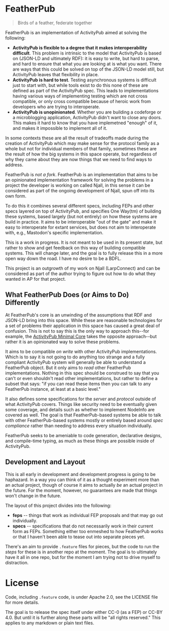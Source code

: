 # FeatherPub

> Birds of a feather, federate together

FeatherPub is an implementation of ActivityPub aimed at solving the following:

- **ActivityPub is flexible to a degree that it makes interoperability difficult**. This problem is intrinsic to the model that ActivityPub is based on (JSON-LD and ultimately RDF): it is easy to write, but hard to parse, and hard to ensure that what you are looking at is what you want. There are ways that this could be solved on top of the JSON-LD model still, but ActivityPub leaves that flexibility in place.
- **ActivityPub is hard to test**. Testing asynchronous systems is difficult just to start with, but while tools exist to do this none of these are defined as part of the ActivityPub spec. This leads to implementations having various ways of implementing testing which are not cross compatible, or only cross compatible because of heroic work from developers who are trying to interoperate.
- **ActivityPub is unopinionated**. Whether you are building a codeforge or a microblogging application, ActivityPub didn't want to close any doors. This makes it hard to know that you have implemetned "enough" of it, and makes it impossible to implement all of it.

In some contexts these are all the result of tradeoffs made during the creation of ActivityPub which may make sense for the protocol family as a whole but not for individual members of that family, sometimes these are the result of how the big systems in this space operate, but regardless of why they came about they are now things that we need to find ways to address.

FeatherPub is _not a fork_. FeatherPub is an implementation that aims to be an opinionated implementation framework for solving the problems in a project the developer is working on called Njall, in this sense it can be considered as part of the ongoing development of Njall, spun off into its own form.

To do this it combines several different specs, including FEPs and other specs layered on top of ActivityPub, and specifies One Way(tm) of building these systems, based largely (but not entirely) on how these systems are build in practice. It aims to be interoperable "out of the gate" and make it easy to interoperate for extant services, but does not aim to interoperate with, e.g., Mastodon's specific implementation.

This is a work in progress. It is not meant to be used in its present state, but rather to show and get feedback on this way of building compatible systems. This will change later, and the goal is to fully release this in a more open way down the road. I have no desire to be a BDFL.

This project is an outgrowth of my work on Njall (LarpConnect) and can be considered as part of the author trying to figure out how to do what they wanted in AP for that project.

## What FeatherPub Does (or Aims to Do) Differently

At FeatherPub's core is an unwinding of the assumptions that RDF and JSON-LD bring into this space. While these are reasonable technologies for a set of problems their application in this space has caused a great deal of confusion. This is not to say this is the only way to approach this--for example, the [ActivityPub Minimal Core](https://github.com/steve-bate/activitypub-mincore) takes the opposite approach--but rather it is an opinionated way to solve these problems.

It aims to be compatible _on write_ with other ActivityPub implementations. Which is to say it is not going to do anything too strange and a fully compliant ActivityPub system will generally be able to understand a FeatherPub object. But it only aims to _read_ other FeatherPub implementations. Nothing in this spec should be construed to say that you can't or even shouldn't read other implementations, but rather to define a subset that says: "if you can read these items then you can talk to any FeatherPub instance, at least at a basic level."

It also defines some specifications for the _server_ and _protocol_ outside of what ActivityPub covers. Things like security need to be eventually given some coverage, and details such as whether to implement NodeInfo are covered as well. The goal is that FeatherPub-based systems be able to talk with other FeatherPub-based systems mostly or entirely based around _spec compliance_ rather than needing to address every situation individually.

FeatherPub seeks to be ameniable to code generation, declarative designs, and compile-time typing, as much as these things are possible inside of ActivityPub.

## Development and Layout

This is all early in development and development progress is going to be haphazard. In a way you can think of it as a thought experiment more than an actual project, though of course it aims to actually _be_ an actual project in the future. For the moment, however, no guarantees are made that things won't change in the future.

The layout of this project divides into the following:

- **feps** -- things that work as individual FEP proposals and that may go out individually.
- **specs** -- specifications that do not necessarily work in their current form as FEPs. Something either too enmeshed to how FeatherPub works or that I haven't been able to tease out into separate pieces yet.

There's an aim to provide `.feature` files for pieces, but the code to run the _steps_ for these is in another repo at the moment. The goal is to ultimately have it all in one repo, but for the moment I am trying not to drive myself to distraction.

# License

Code, including `.feature` code, is under Apache 2.0, see the LICENSE file for more details.

The goal is to release the spec itself under either CC-0 (as a FEP) or CC-BY 4.0. But until it is further along these parts will be "all rights reserved." This applies to any markdown or plain text files.
